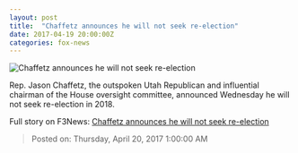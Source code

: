 ```yaml
---
layout: post
title:  "Chaffetz announces he will not seek re-election"
date: 2017-04-19 20:00:00Z
categories: fox-news
---
```


![Chaffetz announces he will not seek re-election](http://a57.foxnews.com/images.foxnews.com/content/fox-news/politics/2017/04/19/chaffetz-announces-will-not-seek-re-election/_jcr_content/par/featured-media/media-0.img.jpg/0/0/1492614462707.jpg?ve=1)

Rep. Jason Chaffetz, the outspoken Utah Republican and influential chairman of the House oversight committee, announced Wednesday he will not seek re-election in 2018.


Full story on F3News: [Chaffetz announces he will not seek re-election](http://www.f3nws.com/n/eJ2uME)

> Posted on: Thursday, April 20, 2017 1:00:00 AM

